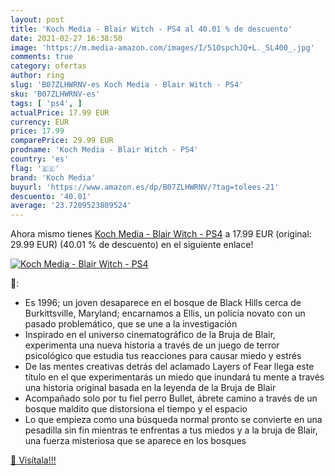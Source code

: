 ```yaml
---
layout: post
title: 'Koch Media - Blair Witch - PS4 al 40.01 % de descuento'
date: 2021-02-27 16:38:50
image: 'https://m.media-amazon.com/images/I/51OspchJQ+L._SL400_.jpg'
comments: true
category: ofertas
author: ring
slug: 'B07ZLHWRNV-es Koch Media - Blair Witch - PS4'
sku: 'B07ZLHWRNV-es'
tags: [ 'ps4', ]
actualPrice: 17.99 EUR
currency: EUR
price: 17.99
comparePrice: 29.99 EUR
prodname: 'Koch Media - Blair Witch - PS4'
country: 'es'
flag: '🇪🇸'
brand: 'Koch Media'
buyurl: 'https://www.amazon.es/dp/B07ZLHWRNV/?tag=tolees-21'
descuento: '40.01'
average: '23.7209523809524'
---
```


Ahora mismo tienes [Koch Media - Blair Witch - PS4](https://www.amazon.es/dp/B07ZLHWRNV/?tag=tolees-21) a 17.99 EUR (original: 29.99 EUR) (40.01 %  de descuento) en el siguiente enlace!

[![Koch Media - Blair Witch - PS4](https://m.media-amazon.com/images/I/51OspchJQ+L._SL400_.jpg)](https://www.amazon.es/dp/B07ZLHWRNV/?tag=tolees-21)

🔎:

- Es 1996; un joven desaparece en el bosque de Black Hills cerca de Burkittsville, Maryland; encarnamos a Ellis, un policía novato con un pasado problemático, que se une a la investigación
- Inspirado en el universo cinematográfico de la Bruja de Blair, experimenta una nueva historia a través de un juego de terror psicológico que estudia tus reacciones para causar miedo y estrés
- De las mentes creativas detrás del aclamado Layers of Fear llega este título en el que experimentarás un miedo que inundará tu mente a través una historia original basada en la leyenda de la Bruja de Blair
- Acompañado solo por tu fiel perro Bullet, ábrete camino a través de un bosque maldito que distorsiona el tiempo y el espacio
- Lo que empieza como una búsqueda normal pronto se convierte en una pesadilla sin fin mientras te enfrentas a tus miedos y a la bruja de Blair, una fuerza misteriosa que se aparece en los bosques

[🛒 Visítala!!!](https://www.amazon.es/dp/B07ZLHWRNV/?tag=tolees-21)
